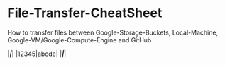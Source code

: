 # File-Transfer-CheatSheet
How to transfer files between Google-Storage-Buckets, Local-Machine, Google-VM/Google-Compute-Engine and GitHub


|_____|_____|
|12345|abcde|
|_____|_____|
